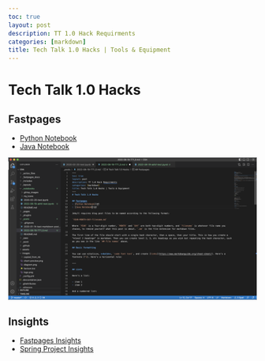 ```yaml
---
toc: true
layout: post
description: TT 1.0 Hack Requirments
categories: [markdown]
title: Tech Talk 1.0 Hacks | Tools & Equipment
---
```

# Tech Talk 1.0 Hacks

## Fastpages
- [Python Notebook](#)
- [Java Notebook](#)

![](https://github.com/AkhilNandhakumar/CSA/blob/master/images/fastpages_in_vscode.png?raw=true "Fastpages in VSCode Enviornment")

## Insights
- [Fastpages Insights](#)
- [Spring Project Insights](#)


